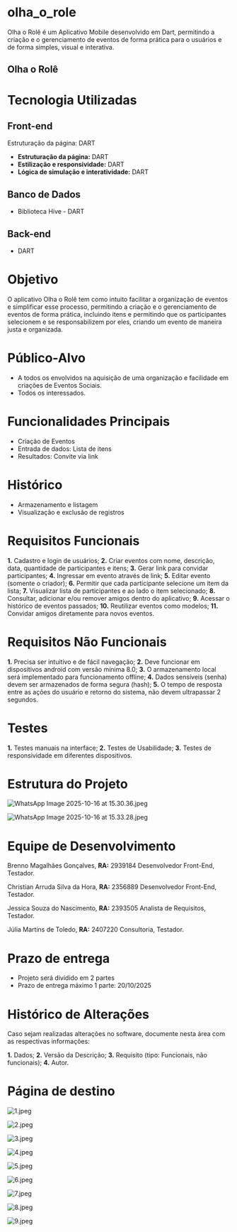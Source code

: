 # olha_o_role

Olha o Rolê é um Aplicativo Mobile desenvolvido em Dart, permitindo a criação e o gerenciamento de eventos de forma prática para o usuários e de forma simples, visual e interativa. 

## Olha o Rolê

# **Tecnologia Utilizadas**

## Front-end

Estruturação da página:  DART

- **Estruturação da página:**  DART
- **Estilização e responsividade:**  DART
- **Lógica de simulação e interatividade:**  DART

## Banco de Dados

- Biblioteca Hive - DART

## Back-end

- DART

# Objetivo

O aplicativo Olha o Rolê tem como intuito facilitar a organização de eventos e simplificar esse processo, permitindo a criação e o gerenciamento de eventos de forma prática, incluindo itens e permitindo que os participantes selecionem e se responsabilizem por eles, criando um evento de maneira justa e organizada.

# Público-Alvo

- A todos os envolvidos na aquisição de uma organização e facilidade em criações de Eventos Sociais.
- Todos os interessados.

# Funcionalidades Principais

- Criação de Eventos
- Entrada de dados:
Lista de itens
- Resultados:
Convite via link

# **Histórico**

- Armazenamento e listagem
- Visualização e exclusão de registros

# **Requisitos Funcionais**

**1.** Cadastro e login de usuários;
**2.** Criar eventos com nome, descrição, data, quantidade de participantes e itens;
**3.** Gerar link para convidar participantes;
**4.** Ingressar em evento através de link;
**5.** Editar evento (somente o criador);
**6.** Permitir que cada participante selecione um item da lista;
**7.** Visualizar lista de participantes e ao lado o item selecionado;
**8.** Consultar, adicionar e/ou remover amigos dentro do aplicativo;
**9.** Acessar o histórico de eventos passados;
**10.** Reutilizar eventos como modelos;
**11.** Convidar amigos diretamente para novos eventos.

# **Requisitos Não Funcionais**

**1.** Precisa ser intuitivo e de fácil navegação;
**2.** Deve funcionar em dispositivos android com versão mínima 8.0;
**3.** O armazenamento local será implementado para funcionamento offline;
**4.** Dados sensíveis (senha) devem ser armazenados de forma segura (hash);
**5.** O tempo de resposta entre as ações do usuário e retorno do sistema, não devem ultrapassar 2 segundos. 

# **Testes**

**1.** Testes manuais na interface;
**2.** Testes de Usabilidade;
**3.** Testes de responsividade em diferentes dispositivos.

# **Estrutura do Projeto**

![WhatsApp Image 2025-10-16 at 15.30.36.jpeg](attachment:855b9438-ef46-4c91-bef6-f6ba1aadaa30:WhatsApp_Image_2025-10-16_at_15.30.36.jpeg)

![WhatsApp Image 2025-10-16 at 15.33.28.jpeg](attachment:0226c90c-5970-4e19-91b7-005653812a64:WhatsApp_Image_2025-10-16_at_15.33.28.jpeg)

# **Equipe de Desenvolvimento**

Brenno Magalhães Gonçalves, **RA:** 2939184 
Desenvolvedor Front-End, Testador.

Christian Arruda Silva da Hora, **RA:** 2356889
Desenvolvedor Front-End, Testador.

Jessica Souza do Nascimento, **RA:** 2393505
Analista de Requisitos, Testador.

Júlia Martins de Toledo, **RA:** 2407220
Consultoria, Testador.

# **Prazo de entrega**

- Projeto será dividido em 2 partes
- Prazo de entrega máximo 1 parte: 20/10/2025

# **Histórico de Alterações**

Caso sejam realizadas alterações no software, documente nesta área com as respectivas informações:

**1.** Dados;
**2.** Versão da Descrição;
**3.** Requisito (tipo: Funcionais, não funcionais);
**4.** Autor.

# **Página de destino**

![1.jpeg](attachment:6a8b23e5-f6a8-4682-9426-a6dbc5cdcb38:1.jpeg)

![2.jpeg](attachment:971f1440-6124-46e3-a027-7d2513064a1c:2.jpeg)

![3.jpeg](attachment:6144c8fa-9c5b-44f7-8821-cdcb5b0e7aa1:3.jpeg)

![4.jpeg](attachment:94e57d51-5a5f-45ce-b564-46027abda8c3:4.jpeg)

![5.jpeg](attachment:ea1f85b1-9e07-475e-8725-9f6842cd0a11:5.jpeg)

![6.jpeg](attachment:2f730094-73d4-4dac-88e6-f44527aff9f8:6.jpeg)

![7.jpeg](attachment:6184f138-51d5-43d6-b66c-c080b17e7eaf:7.jpeg)

![8.jpeg](attachment:2b72c800-0faf-4a15-9714-8695855f24eb:8.jpeg)

![9.jpeg](attachment:9c2b0033-6a8b-48b9-8c0b-f35424b3bef5:9.jpeg)

